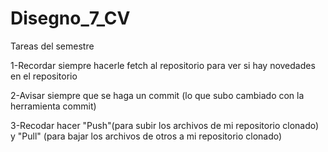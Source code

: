 # Disegno_7_CV
Tareas del semestre  

1-Recordar siempre hacerle fetch al repositorio para ver si hay novedades en el repositorio  

2-Avisar siempre que se haga un commit (lo que subo cambiado con la herramienta commit)  

3-Recodar hacer "Push"(para subir los archivos de mi repositorio clonado) y "Pull" (para bajar los archivos de otros a mi repositorio clonado)
